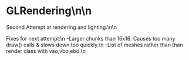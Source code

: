 # GLRendering\n\n

Second Attempt at rendering and lighting.\n\n

Fixes for next attempt:\n
-Larger chunks than 16x16. Causes too many draw() calls & slows down too quickly.\n
-List of meshes rather than than render class with vao,vbo,ebo.\n
